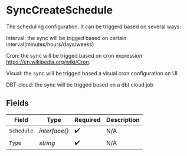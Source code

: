 # SyncCreateSchedule

The scheduling configuration. It can be triggerd based on several ways:

Interval: the sync will be trigged based on certain interval(minutes/hours/days/weeks)

Cron: the sync will be trigged based on cron expression https://en.wikipedia.org/wiki/Cron.

Visual: the sync will be trigged based a visual cron configuration on UI

DBT-cloud: the sync will be trigged based on a dbt cloud job


## Fields

| Field              | Type               | Required           | Description        |
| ------------------ | ------------------ | ------------------ | ------------------ |
| `Schedule`         | *interface{}*      | :heavy_check_mark: | N/A                |
| `Type`             | *string*           | :heavy_check_mark: | N/A                |